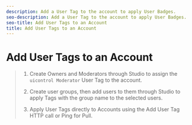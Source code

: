 ```yaml
---
description: Add a User Tag to the account to apply User Badges.
seo-description: Add a User Tag to the account to apply User Badges.
seo-title: Add User Tags to an Account
title: Add User Tags to an Account
---
```


# Add User Tags to an Account

>1. Create Owners and Moderators through Studio to assign the `uicontrol Moderator` User Tag to the account.
>   
>1. Create user groups, then add users to them through Studio to apply Tags with the group name to the selected users.
>   
>1. Apply User Tags directly to Accounts using the Add User Tag HTTP call or Ping for Pull.
>   
>   
